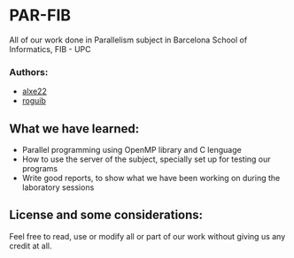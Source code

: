# PAR-FIB
All of our work done in Parallelism subject in Barcelona School of Informatics, FIB - UPC

### Authors:

* [alxe22](https://github.com/alxe22)
* [roguib](https://github.com/roguib)

## What we have learned:

* Parallel programming using OpenMP library and C lenguage
* How to use the server of the subject, specially set up for testing our programs
* Write good reports, to show what we have been working on during the laboratory sessions

## License and some considerations:
Feel free to read, use or modify all or part of our work without giving us any credit at all.
